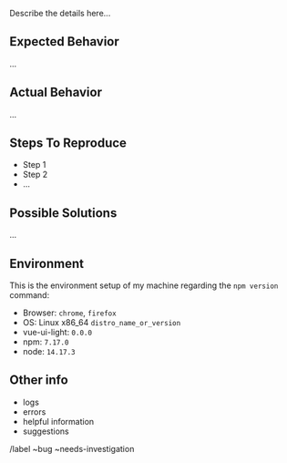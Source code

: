 Describe the details here...

## Expected Behavior
...

## Actual Behavior
...

## Steps To Reproduce
- Step 1
- Step 2
- ...

## Possible Solutions
...

## Environment
This is the environment setup of my machine regarding the `npm version` command:
- Browser: `chrome`, `firefox`
- OS: Linux x86_64 `distro_name_or_version`
- vue-ui-light: `0.0.0`
- npm: `7.17.0`
- node: `14.17.3`

## Other info
- logs
- errors
- helpful information
- suggestions

/label ~bug ~needs-investigation